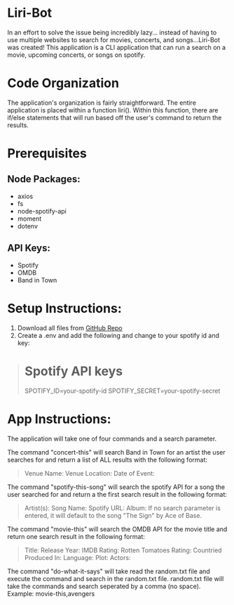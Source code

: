 # Liri-Bot
In an effort to solve the issue being incredibly lazy... instead of having to use multiple websites to search for movies, concerts, and songs...Liri-Bot was created! This application is a CLI application that can run a search on a movie, upcoming concerts, or songs on spotify. 

# Code Organization
The application's organization is fairly straightforward. The entire application is placed within a function liri(). Within this function, there are if/else statements that will run based off the user's command to return the results.

# Prerequisites
## Node Packages:
* axios
* fs
* node-spotify-api
* moment
* dotenv

## API Keys:
* Spotify
* OMDB
* Band in Town

# Setup Instructions:
1. Download all files from [GitHub Repo](https://github.com/KevinJoun/liri-node-app)
2. Create a .env and add the following and change to your spotify id and key:
> # Spotify API keys
>SPOTIFY_ID=your-spotify-id
>SPOTIFY_SECRET=your-spotify-secret

# App Instructions:
The application will take one of four commands and a search parameter. 

The command "concert-this" will search Band in Town for an artist the user searches for and return a list of ALL results with the following format:
>Venue Name: 
>Venue Location: 
>Date of Event: 

The command "spotify-this-song" will search the spotify API for a song the user searched for and return a the first search result in the following format:
>Artist(s): 
>Song Name: 
>Spotify URL: 
>Album: 
If no search parameter is entered, it will default to the song "The Sign" by Ace of Base.

The command "movie-this" will search the OMDB API for the movie title and return one search result in the following format:
>Title: 
>Release Year:
>IMDB Rating:
>Rotten Tomatoes Rating:
>Countried Produced In: 
>Language: 
>Plot:
>Actors:

The command "do-what-it-says" will take read the random.txt file and execute the command and search in the random.txt file. random.txt file will take the commands and search seperated by a comma (no space).
Example: movie-this,avengers